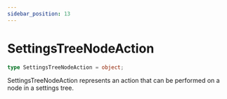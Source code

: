```yaml
---
sidebar_position: 13
---
```


# SettingsTreeNodeAction

```typescript
type SettingsTreeNodeAction = object;
```

SettingsTreeNodeAction represents an action that can be performed on a node in a settings tree.
